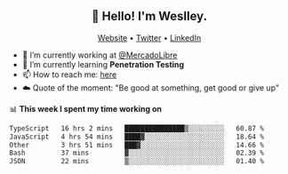 <h2 align="center">👋 Hello! I'm Weslley.</h2>
<p align="center">
  <a href="http://weslleyneri.com.br">Website</a> •
  <a href="https://twitter.com/Weslley_Neri">Twitter</a> •
  <a href="https://www.linkedin.com/in/weslley-neri-3658908b">LinkedIn</a>
</p>


- 🔭 I’m currently working at [@MercadoLibre](https://github.com/mercadolibre)
- 🌱 I’m currently learning **Penetration Testing**
- 📫 How to reach me: [here](mailto:weslley39@gmail.com)
- ☁️ Quote of the moment: "Be good at something, get good or give up"

📊 **This week I spent my time working on**
<!--START_SECTION:waka-->

```txt
TypeScript   16 hrs 2 mins   ███████████████▒░░░░░░░░░   60.87 %
JavaScript   4 hrs 54 mins   ████▓░░░░░░░░░░░░░░░░░░░░   18.64 %
Other        3 hrs 51 mins   ███▓░░░░░░░░░░░░░░░░░░░░░   14.66 %
Bash         37 mins         ▓░░░░░░░░░░░░░░░░░░░░░░░░   02.39 %
JSON         22 mins         ▒░░░░░░░░░░░░░░░░░░░░░░░░   01.40 %
```

<!--END_SECTION:waka-->

<!-- Inspired by https://github.com/gruselhaus/gruselhaus -->
